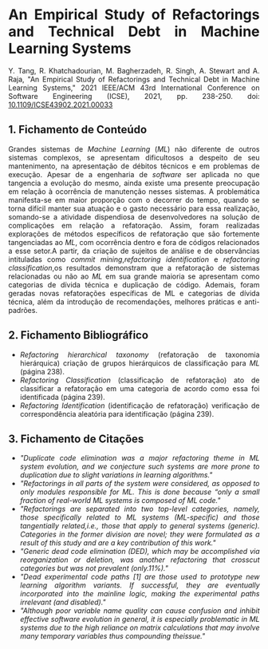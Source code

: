 <div align="justify"> 

# An Empirical Study of Refactorings and Technical Debt in Machine Learning Systems

Y. Tang, R. Khatchadourian, M. Bagherzadeh, R. Singh, A. Stewart and A. Raja, "An Empirical Study of Refactorings and Technical Debt in Machine Learning Systems," 2021 IEEE/ACM 43rd International Conference on Software Engineering (ICSE), 2021, pp. 238-250. doi: [10.1109/ICSE43902.2021.00033](https://doi.org/10.1109/ICSE43902.2021.00033)

## 1. Fichamento de Conteúdo

Grandes sistemas de *Machine Learning* (*ML*) não diferente de outros sistemas complexos, se apresentam dificultosos a despeito de seu mantenimento, na apresentação de débitos técnicos e em problemas de execução. Apesar de a engenharia de *software* ser aplicada no que tangencia a evolução do mesmo, ainda existe uma presente preocupação em relação à ocorrência de manutenção nesses sistemas. A problemática  manifesta-se em maior proporção com o decorrer do tempo, quando se torna difícil manter sua atuação e o gasto necessário para essa realização, somando-se  a atividade dispendiosa de desenvolvedores na solução de complicações em relação a refatoração. Assim, foram realizadas explorações de métodos específicos de refatoração que são fortemente tangenciadas ao *ML*, com ocorrência dentro e fora de códigos relacionados a esse setor.A partir, da criação de sujeitos de análise e de observâncias intituladas como *commit mining*,*refactoring identification* e *refactoring classification*,os resultados demonstram que a refatoração de sistemas relacionadas ou não ao *ML* em sua grande maioria se apresentam como categorias de dívida técnica e duplicação de código. Ademais, foram geradas novas refatorações específicas de ML e categorias de dívida técnica, além da introdução de recomendações, melhores práticas e anti-padrões.

## 2. Fichamento Bibliográfico 

* _Refactoring hierarchical taxonomy_ (refatoração de taxonomia hierárquica) criação de grupos hierárquicos de classificação para *ML* (página 238).
* _Refactoring Classification_ (classificação de refatoração) ato de classificar a refatoração em uma categoria de acordo como essa foi identificada (página 239).
* _Refactoring Identification_ (identificação de refatoração) verificação de correspondência aleatória para identificação (página 239).

## 3. Fichamento de Citações 

* _"Duplicate code elimination was a major refactoring theme in ML system evolution, and we conjecture such systems are more prone to duplication due to slight variations in learning algorithms."_
* _"Refactorings in all parts of the system were considered, as opposed to only modules responsible for ML. This is done because “only a small fraction of real-world ML systems is composed of ML code."_
* _"Refactorings are separated into two top-level categories, namely, those specifically related to ML systems (ML-specific) and those tangentially related,i.e., those that apply to general systems (generic). Categories in the former division are novel; they were formulated as a result of this study and are a key contribution of this work."_
* _"Generic dead code elimination (DED), which may be accomplished via reorganization or deletion, was another refactoring that crosscut categories but was not prevalent (only.11%)."_
* _"Dead experimental code paths [1] are those used to prototype new learning algorithm variants. If successful, they are eventually incorporated into the mainline logic, making the experimental paths irrelevant (and disabled)."_
* _"Although poor variable name quality can cause confusion and inhibit effective software evolution in general, it is especially problematic in ML systems due to the high reliance on matrix calculations that may involve many temporary variables thus compounding theissue."_

<div>
